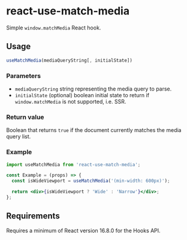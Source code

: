# react-use-match-media

Simple `window.matchMedia` React hook.

## Usage

```jsx
useMatchMedia(mediaQueryString[, initialState])
```

### Parameters

- `mediaQueryString` string representing the media query to parse.
- `initialState` (optional) boolean initial state to return if `window.matchMedia` is not supported, i.e. SSR.

### Return value

Boolean that returns `true` if the document currently matches the media query list.

### Example

```jsx
import useMatchMedia from 'react-use-match-media';

const Example = (props) => {
  const isWideViewport = useMatchMedia('(min-width: 600px)');

  return <div>{isWideViewport ? 'Wide' : 'Narrow'}</div>;
};
```

## Requirements

Requires a minimum of React version 16.8.0 for the Hooks API.
